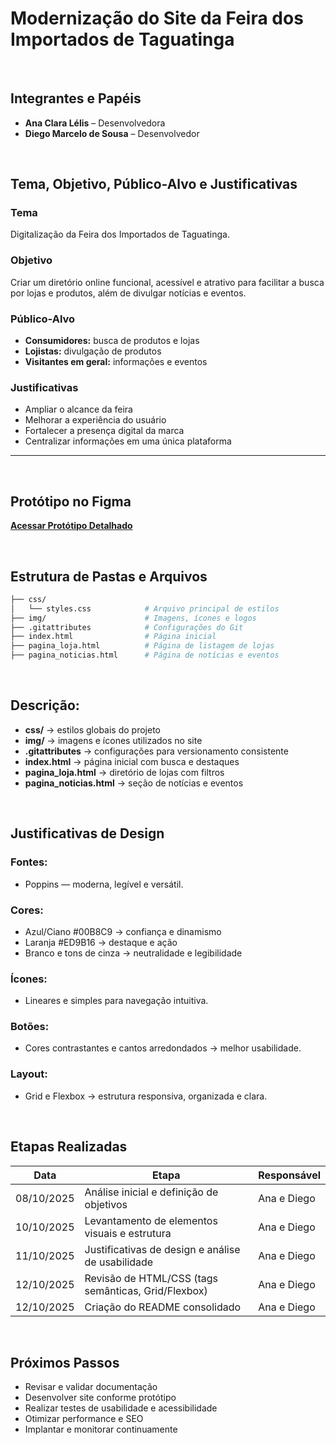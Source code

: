 # Modernização do Site da Feira dos Importados de Taguatinga  

<br>

## Integrantes e Papéis
- **Ana Clara Lélis** – Desenvolvedora  
- **Diego Marcelo de Sousa** – Desenvolvedor  



<br>

## Tema, Objetivo, Público-Alvo e Justificativas  

### **Tema**  
Digitalização da Feira dos Importados de Taguatinga.  

### **Objetivo**  
Criar um diretório online funcional, acessível e atrativo para facilitar a busca por lojas e produtos, além de divulgar notícias e eventos.  

### **Público-Alvo**  
- **Consumidores:** busca de produtos e lojas  
- **Lojistas:** divulgação de produtos  
- **Visitantes em geral:** informações e eventos  

### **Justificativas**  
- Ampliar o alcance da feira  
- Melhorar a experiência do usuário  
- Fortalecer a presença digital da marca  
- Centralizar informações em uma única plataforma  

---
<br>

## Protótipo no Figma  
[**Acessar Protótipo Detalhado**](#)  


<br>

## Estrutura de Pastas e Arquivos  

```bash
├── css/
│   └── styles.css            # Arquivo principal de estilos
├── img/                      # Imagens, ícones e logos
├── .gitattributes            # Configurações do Git
├── index.html                # Página inicial
├── pagina_loja.html          # Página de listagem de lojas
├── pagina_noticias.html      # Página de notícias e eventos
````
<br>

## Descrição:
- **css/** → estilos globais do projeto
- **img/** → imagens e ícones utilizados no site
- **.gitattributes** → configurações para versionamento consistente
- **index.html** → página inicial com busca e destaques
- **pagina_loja.html** → diretório de lojas com filtros
- **pagina_noticias.html** → seção de notícias e eventos


<br>

## Justificativas de Design
### **Fontes:**  
- Poppins — moderna, legível e versátil.  
### **Cores:**  
- Azul/Ciano #00B8C9 → confiança e dinamismo
- Laranja #ED9B16 → destaque e ação
- Branco e tons de cinza → neutralidade e legibilidade
### **Ícones:**  
- Lineares e simples para navegação intuitiva.
### **Botões:**  
- Cores contrastantes e cantos arredondados → melhor usabilidade.
### **Layout:**  
- Grid e Flexbox → estrutura responsiva, organizada e clara.

<br>

## Etapas Realizadas  

| Data        | Etapa                                                                                 | Responsável  |
|-------------|---------------------------------------------------------------------------------------|--------------|
| 08/10/2025  | Análise inicial e definição de objetivos                                              | Ana e Diego  |
| 10/10/2025  | Levantamento de elementos visuais e estrutura                                         | Ana e Diego  |
| 11/10/2025  | Justificativas de design e análise de usabilidade                                     | Ana e Diego  |
| 12/10/2025  | Revisão de HTML/CSS (tags semânticas, Grid/Flexbox)                                   | Ana e Diego  |
| 12/10/2025  | Criação do README consolidado                                                         | Ana e Diego  |

<br>

## Próximos Passos
- Revisar e validar documentação
- Desenvolver site conforme protótipo
- Realizar testes de usabilidade e acessibilidade
- Otimizar performance e SEO
- Implantar e monitorar continuamente
